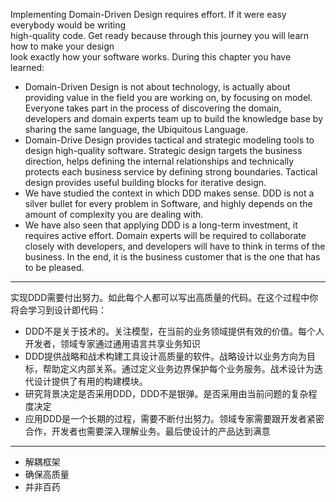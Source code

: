 Implementing Domain-Driven Design requires effort. If it were easy everybody would be writing  
high-quality code. Get ready because through this journey you will learn how to make your design  
look exactly how your software works. During this chapter you have learned:

* Domain-Driven Design is not about technology, is actually about providing value in the field
  you are working on, by focusing on model. Everyone takes part in the process of discovering
  the domain, developers and domain experts team up to build the knowledge base by sharing
  the same language, the Ubiquitous Language.
* Domain-Drive Design provides tactical and strategic modeling tools to design high-quality
  software. Strategic design targets the business direction, helps defining the internal relationships
  and technically protects each business service by defining strong boundaries. Tactical
  design provides useful building blocks for iterative design.
* We have studied the context in which DDD makes sense. DDD is not a silver bullet for every
  problem in Software, and highly depends on the amount of complexity you are dealing with.
* We have also seen that applying DDD is a long-term investment, it requires active effort.
  Domain experts will be required to collaborate closely with developers, and developers will
  have to think in terms of the business. In the end, it is the business customer that is the one
  that has to be pleased.

---

实现DDD需要付出努力。如此每个人都可以写出高质量的代码。在这个过程中你将会学习到设计即代码：

* DDD不是关于技术的。关注模型，在当前的业务领域提供有效的价值。每个人开发者，领域专家通过通用语言共享业务知识
* DDD提供战略和战术构建工具设计高质量的软件。战略设计以业务方向为目标，帮助定义内部关系。通过定义业务边界保护每个业务服务。战术设计为迭代设计提供了有用的构建模块。
* 研究背景决定是否采用DDD，DDD不是银弹。是否采用由当前问题的复杂程度决定
* 应用DDD是一个长期的过程，需要不断付出努力。领域专家需要跟开发者紧密合作，开发者也需要深入理解业务。最后使设计的产品达到满意

---

* 解耦框架
* 确保高质量
* 并非百药



